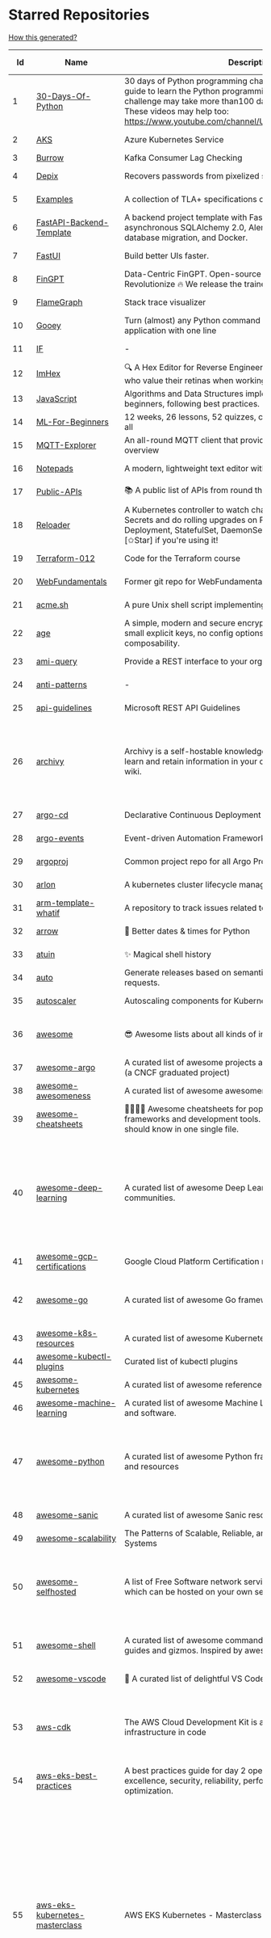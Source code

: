 # Starred Repositories  
[How this generated?](../master/USAGE.md)  
  
| Id 			| Name			| Description | Star Counts | Topics/Tags   | Last Updated 	|  
| ----------- | ----------- 	| ----------- | ----------- | ----------- 	| -----------   |  
|1|[30-Days-Of-Python](https://github.com/Asabeneh/30-Days-Of-Python.git)|30 days of Python programming challenge is a step-by-step guide to learn the Python programming language in 30 days. This challenge may take more than100 days, follow your own pace.  These videos may help too: https://www.youtube.com/channel/UC7PNRuno1rzYPb1xLa4yktw|28167||8-7-2023|  
|2|[AKS](https://github.com/Azure/AKS.git)|Azure Kubernetes Service|1852||9-12-2023|  
|3|[Burrow](https://github.com/linkedin/Burrow.git)|Kafka Consumer Lag Checking|3607|||  
|4|[Depix](https://github.com/spipm/Depix.git)|Recovers passwords from pixelized screenshots|24872||27-11-2023|  
|5|[Examples](https://github.com/tlaplus/Examples.git)|A collection of TLA+ specifications of varying complexities|1178||7-12-2023|  
|6|[FastAPI-Backend-Template](https://github.com/Aeternalis-Ingenium/FastAPI-Backend-Template.git)|A backend project template with FastAPI, PostgreSQL with asynchronous SQLAlchemy 2.0, Alembic for asynchronous database migration, and Docker.|480||13-12-2023|  
|7|[FastUI](https://github.com/pydantic/FastUI.git)|Build better UIs faster.|3140||29-12-2023|  
|8|[FinGPT](https://github.com/AI4Finance-Foundation/FinGPT.git)|Data-Centric FinGPT.  Open-source for open finance!  Revolutionize 🔥    We release the trained model on HuggingFace.|10153||26-12-2023|  
|9|[FlameGraph](https://github.com/brendangregg/FlameGraph.git)|Stack trace visualizer|15859||7-11-2023|  
|10|[Gooey](https://github.com/chriskiehl/Gooey.git)|Turn (almost) any Python command line program into a full GUI application with one line|20035||8-5-2022|  
|11|[IF](https://github.com/deep-floyd/IF.git)|-|7335||2-6-2023|  
|12|[ImHex](https://github.com/WerWolv/ImHex.git)|🔍 A Hex Editor for Reverse Engineers, Programmers and people who value their retinas when working at 3 AM.|31346||6-1-2024|  
|13|[JavaScript](https://github.com/TheAlgorithms/JavaScript.git)|Algorithms and Data Structures implemented in JavaScript for beginners, following best practices.|30184||4-1-2024|  
|14|[ML-For-Beginners](https://github.com/microsoft/ML-For-Beginners.git)|12 weeks, 26 lessons, 52 quizzes, classic Machine Learning for all|63683||30-11-2023|  
|15|[MQTT-Explorer](https://github.com/thomasnordquist/MQTT-Explorer.git)|An all-round MQTT client that provides a structured topic overview|2620||27-2-2022|  
|16|[Notepads](https://github.com/0x7c13/Notepads.git)|A modern, lightweight text editor with a minimalist design.|8089||6-1-2024|  
|17|[Public-APIs](https://github.com/n0shake/Public-APIs.git)|📚 A public list of APIs from round the web.|20453||10-12-2023|  
|18|[Reloader](https://github.com/stakater/Reloader.git)|A Kubernetes controller to watch changes in ConfigMap and Secrets and do rolling upgrades on Pods with their associated Deployment, StatefulSet, DaemonSet and DeploymentConfig – [✩Star] if you're using it!|6159||3-1-2024|  
|19|[Terraform-012](https://github.com/addamstj/Terraform-012.git)|Code for the Terraform course|120||6-7-2020|  
|20|[WebFundamentals](https://github.com/google/WebFundamentals.git)|Former git repo for WebFundamentals on developers.google.com|13830||10-8-2022|  
|21|[acme.sh](https://github.com/acmesh-official/acme.sh.git)|A pure Unix shell script implementing ACME client protocol|34698||17-12-2023|  
|22|[age](https://github.com/FiloSottile/age.git)|A simple, modern and secure encryption tool (and Go library) with small explicit keys, no config options, and UNIX-style composability.|14618|built-at-rc, age-encryption|20-9-2023|  
|23|[ami-query](https://github.com/intuit/ami-query.git)|Provide a REST interface to your organization's AMIs|39||31-8-2020|  
|24|[anti-patterns](https://github.com/tonybaloney/anti-patterns.git)|-|168||15-7-2022|  
|25|[api-guidelines](https://github.com/microsoft/api-guidelines.git)|Microsoft REST API Guidelines|22164||22-12-2023|  
|26|[archivy](https://github.com/archivy/archivy.git)|Archivy is a self-hostable knowledge repository that allows you to learn and retain information in your own personal and extensible wiki.|3120|elasticsearch, knowledge, productivity, python, knowledge-base, note-taking, digital-brain, cli, hacktoberfest|25-7-2023|  
|27|[argo-cd](https://github.com/argoproj/argo-cd.git)|Declarative Continuous Deployment for Kubernetes|15055||6-1-2024|  
|28|[argo-events](https://github.com/argoproj/argo-events.git)|Event-driven Automation Framework for Kubernetes|2158||6-1-2024|  
|29|[argoproj](https://github.com/argoproj/argoproj.git)|Common project repo for all Argo Projects|520||2-1-2024|  
|30|[arlon](https://github.com/arlonproj/arlon.git)|A kubernetes cluster lifecycle management and configuration tool|124||13-11-2023|  
|31|[arm-template-whatif](https://github.com/Azure/arm-template-whatif.git)|A repository to track issues related to what-if noise suppression|84||2-8-2022|  
|32|[arrow](https://github.com/arrow-py/arrow.git)|🏹 Better dates & times for Python|8450||30-9-2023|  
|33|[atuin](https://github.com/atuinsh/atuin.git)|✨ Magical shell history|12832||6-1-2024|  
|34|[auto](https://github.com/intuit/auto.git)|Generate releases based on semantic version labels on pull requests.|2147|||  
|35|[autoscaler](https://github.com/kubernetes/autoscaler.git)|Autoscaling components for Kubernetes|7313||3-1-2024|  
|36|[awesome](https://github.com/sindresorhus/awesome.git)|😎 Awesome lists about all kinds of interesting topics|284322|awesome, awesome-list, unicorns, lists, resources|20-12-2023|  
|37|[awesome-argo](https://github.com/akuity/awesome-argo.git)|A curated list of awesome projects and resources related to Argo (a CNCF graduated project)|1657||2-1-2024|  
|38|[awesome-awesomeness](https://github.com/bayandin/awesome-awesomeness.git)|A curated list of awesome awesomeness|30945||24-3-2022|  
|39|[awesome-cheatsheets](https://github.com/LeCoupa/awesome-cheatsheets.git)|👩‍💻👨‍💻 Awesome cheatsheets for popular programming languages, frameworks and development tools. They include everything you should know in one single file.|35795||29-12-2023|  
|40|[awesome-deep-learning](https://github.com/ChristosChristofidis/awesome-deep-learning.git)|A curated list of awesome Deep Learning tutorials, projects and communities.|22157|deep-learning, neural-network, machine-learning, awesome, awesome-list, recurrent-networks, deep-networks, deep-learning-tutorial, face-images|14-11-2022|  
|41|[awesome-gcp-certifications](https://github.com/sathishvj/awesome-gcp-certifications.git)|Google Cloud Platform Certification resources.|3678||31-12-2023|  
|42|[awesome-go](https://github.com/avelino/awesome-go.git)|A curated list of awesome Go frameworks, libraries and software|114392|golang, golang-library, go, awesome, awesome-list, hacktoberfest|6-1-2024|  
|43|[awesome-k8s-resources](https://github.com/tomhuang12/awesome-k8s-resources.git)|A curated list of awesome Kubernetes tools and resources.|2848||5-7-2023|  
|44|[awesome-kubectl-plugins](https://github.com/ishantanu/awesome-kubectl-plugins.git)|Curated list of kubectl plugins|810|||  
|45|[awesome-kubernetes](https://github.com/nubenetes/awesome-kubernetes.git)|A curated list of awesome references collected since 2018.|564||12-12-2023|  
|46|[awesome-machine-learning](https://github.com/josephmisiti/awesome-machine-learning.git)|A curated list of awesome Machine Learning frameworks, libraries and software.|62109||6-12-2023|  
|47|[awesome-python](https://github.com/vinta/awesome-python.git)|A curated list of awesome Python frameworks, libraries, software and resources|193297|awesome, python, collections, python-library, python-framework, python-resources|13-7-2023|  
|48|[awesome-sanic](https://github.com/mekicha/awesome-sanic.git)|A curated list of awesome Sanic resources and extensions|719||9-5-2023|  
|49|[awesome-scalability](https://github.com/binhnguyennus/awesome-scalability.git)|The Patterns of Scalable, Reliable, and Performant Large-Scale Systems|50387||12-12-2023|  
|50|[awesome-selfhosted](https://github.com/awesome-selfhosted/awesome-selfhosted.git)|A list of Free Software network services and web applications which can be hosted on your own servers|163715|selfhosted, awesome, awesome-list, privacy, hosting, cloud, self-hosted, free-software|4-1-2024|  
|51|[awesome-shell](https://github.com/alebcay/awesome-shell.git)|A curated list of awesome command-line frameworks, toolkits, guides and gizmos. Inspired by awesome-php.|29692|awesome-list, awesome, list, zsh, fish, bash, cli, shell|11-11-2023|  
|52|[awesome-vscode](https://github.com/viatsko/awesome-vscode.git)|🎨 A curated list of delightful VS Code packages and resources.|23703||3-8-2023|  
|53|[aws-cdk](https://github.com/aws/aws-cdk.git)|The AWS Cloud Development Kit is a framework for defining cloud infrastructure in code|10848|aws, infrastructure-as-code, typescript, cloud-infrastructure, hacktoberfest|4-1-2024|  
|54|[aws-eks-best-practices](https://github.com/aws/aws-eks-best-practices.git)|A best practices guide for day 2 operations, including operational excellence, security, reliability, performance efficiency, and cost optimization.|1723||5-1-2024|  
|55|[aws-eks-kubernetes-masterclass](https://github.com/stacksimplify/aws-eks-kubernetes-masterclass.git)|AWS EKS Kubernetes - Masterclass   DevOps, Microservices|1100|kubernetes, kubernetes-pods, kubernetes-deployment, kubernetes-services, kubernetes-secrets, aws-eks, aws-eks-cluster, aws-ebs, aws-rds, aws-alb, aws-alb-ingress-controller, aws-fargate, aws-codebuild, aws-codecommit, aws-codepipeline, fluentd, aws-cloudwatch, docker, yaml|2-1-2024|  
|56|[aws-load-balancer-controller](https://github.com/kubernetes-sigs/aws-load-balancer-controller.git)|A Kubernetes controller for Elastic Load Balancers|3638|kubernetes-ingress-controller, aws, ingress-resource, kubernetes, ingress, k8s-sig-aws|5-1-2024|  
|57|[azkaban](https://github.com/azkaban/azkaban.git)|Azkaban workflow manager.|4371||29-8-2023|  
|58|[azure-cli](https://github.com/Azure/azure-cli.git)|Azure Command-Line Interface|3767|azure, azure-cli, cloud|5-1-2024|  
|59|[azure-docs-bicep-samples](https://github.com/Azure/azure-docs-bicep-samples.git)|-|64||5-12-2023|  
|60|[azure-functions-host](https://github.com/Azure/azure-functions-host.git)|The host/runtime that powers Azure Functions|1881|azure-functions, azure-webjobs-sdk, serverless, azure|3-1-2024|  
|61|[azure-monitor-opencensus-python](https://github.com/Azure-Samples/azure-monitor-opencensus-python.git)|Sample repository demonstrating Azure Monitor exporters for Opencensus Python|24||1-6-2023|  
|62|[azure-powershell](https://github.com/Azure/azure-powershell.git)|Microsoft Azure PowerShell|3943|azure, powershell, microsoft-azure-powershell, arm, microsoft|5-1-2024|  
|63|[azure-quickstart-templates](https://github.com/Azure/azure-quickstart-templates.git)|Azure Quickstart Templates|13491||4-1-2024|  
|64|[azure-sdk-for-python](https://github.com/Azure/azure-sdk-for-python.git)|This repository is for active development of the Azure SDK for Python. For consumers of the SDK we recommend visiting our public developer docs at https://docs.microsoft.com/python/azure/ or our versioned developer docs at https://azure.github.io/azure-sdk-for-python. |3975||6-1-2024|  
|65|[azure4everyone-samples](https://github.com/MarczakIO/azure4everyone-samples.git)|-|243||12-2-2022|  
|66|[backstage](https://github.com/backstage/backstage.git)|Backstage is an open platform for building developer portals|24621|||  
|67|[bcc](https://github.com/iovisor/bcc.git)|BCC - Tools for BPF-based Linux IO analysis, networking, monitoring, and more|18683||4-1-2024|  
|68|[behave](https://github.com/behave/behave.git)|BDD, Python style.|3005||9-11-2023|  
|69|[benten](https://github.com/intuit/benten.git)|Chatbot Development Framework (with Slack integration for Jira and Jenkins)|133||31-3-2021|  
|70|[bhai-lang](https://github.com/DulLabs/bhai-lang.git)|A toy programming language written in Typescript|3862||17-4-2022|  
|71|[bicep](https://github.com/Azure/bicep.git)|Bicep is a declarative language for describing and deploying Azure resources|3018||5-1-2024|  
|72|[bitcoin](https://github.com/bitcoin/bitcoin.git)|Bitcoin Core integration/staging tree|73126|bitcoin, c-plus-plus, p2p, cryptocurrency, cryptography|5-1-2024|  
|73|[black](https://github.com/psf/black.git)|The uncompromising Python code formatter|35759|python, code, formatter, codeformatter, gofmt, yapf, autopep8, pre-commit-hook, hacktoberfest|2-1-2024|  
|74|[blackfriday](https://github.com/russross/blackfriday.git)|Blackfriday: a markdown processor for Go|5285||27-10-2020|  
|75|[blockly](https://github.com/google/blockly.git)|The web-based visual programming editor.|11879||4-1-2024|  
|76|[boto3](https://github.com/boto/boto3.git)|AWS SDK for Python|8507||5-1-2024|  
|77|[boulder](https://github.com/letsencrypt/boulder.git)|An ACME-based certificate authority, written in Go. |4859||4-1-2024|  
|78|[brackets](https://github.com/adobe/brackets.git)|An open source code editor for the web, written in JavaScript, HTML and CSS.|33347||18-3-2021|  
|79|[brooklin](https://github.com/linkedin/brooklin.git)|An extensible distributed system for reliable nearline data streaming at scale|874||6-12-2023|  
|80|[brotli](https://github.com/google/brotli.git)|Brotli compression format|12829||5-1-2024|  
|81|[cdk8s](https://github.com/cdk8s-team/cdk8s.git)|Define Kubernetes native apps and abstractions using object-oriented programming|3953||6-1-2024|  
|82|[celery](https://github.com/celery/celery.git)|Distributed Task Queue (development branch)|22830||6-1-2024|  
|83|[cert-manager](https://github.com/cert-manager/cert-manager.git)|Automatically provision and manage TLS certificates in Kubernetes|11033||5-1-2024|  
|84|[cfssl](https://github.com/cloudflare/cfssl.git)|CFSSL: Cloudflare's PKI and TLS toolkit|8243||2-1-2024|  
|85|[chalice](https://github.com/aws/chalice.git)|Python Serverless Microframework for AWS|10136|python, aws, aws-lambda, cloud, serverless, serverless-framework, aws-apigateway, lambda, python3, python27|14-12-2023|  
|86|[chaos-mesh](https://github.com/chaos-mesh/chaos-mesh.git)|A Chaos Engineering Platform for Kubernetes.|6133||4-1-2024|  
|87|[chartmuseum](https://github.com/helm/chartmuseum.git)|helm chart repository server|3385||31-12-2023|  
|88|[checkov](https://github.com/bridgecrewio/checkov.git)|Prevent cloud misconfigurations and find vulnerabilities during build-time in infrastructure as code, container images and open source packages with Checkov by Bridgecrew.|6235||5-1-2024|  
|89|[chef](https://github.com/chef/chef.git)|Chef Infra, a powerful automation platform that transforms infrastructure into code automating how infrastructure is configured, deployed and managed across any environment, at any scale|7388|chef, devops, cfgmgt, infrastructure, automation, deployment, hacktoberfest|2-1-2024|  
|90|[cilium](https://github.com/cilium/cilium.git)|eBPF-based Networking, Security, and Observability|17488||5-1-2024|  
|91|[clair](https://github.com/quay/clair.git)|Vulnerability Static Analysis for Containers|9864||5-1-2024|  
|92|[cli](https://github.com/snyk/cli.git)|Snyk CLI scans and monitors your projects for security vulnerabilities.|4665||5-1-2024|  
|93|[cli-spinners](https://github.com/sindresorhus/cli-spinners.git)|Spinners for use in the terminal|2313||24-11-2023|  
|94|[cloud-custodian](https://github.com/cloud-custodian/cloud-custodian.git)|Rules engine for cloud security, cost optimization, and governance, DSL in yaml for policies to query, filter, and take actions on resources|5076|aws, compliance, cloud, rules-engine, cloud-computing, management, serverless, lambda, gcp, azure|5-1-2024|  
|95|[cluster-api](https://github.com/kubernetes-sigs/cluster-api.git)|Home for Cluster API, a subproject of sig-cluster-lifecycle|3198||5-1-2024|  
|96|[cobra](https://github.com/spf13/cobra.git)|A Commander for modern Go CLI interactions|34709|cobra, cobra-library, cobra-generator, posix-compliant-flags, command-cobra, cli-app, command-line, commandline, command, cli, go, golang, golang-library, golang-application, subcommands, posix|6-1-2024|  
|97|[codebytere.github.io](https://github.com/codebytere/codebytere.github.io.git)|personal website|501||26-9-2023|  
|98|[codesearch](https://github.com/google/codesearch.git)|Fast, indexed regexp search over large file trees|3454||29-3-2020|  
|99|[compose](https://github.com/docker/compose.git)|Define and run multi-container applications with Docker|31355||5-1-2024|  
|100|[computer-science](https://github.com/ossu/computer-science.git)|:mortar_board: Path to a free self-taught education in Computer Science!|155710|computer-science, awesome-list, courses, curriculum|1-1-2024|  
|101|[confd](https://github.com/kelseyhightower/confd.git)|Manage local application configuration files using templates and data from etcd or consul|8221||9-12-2023|  
|102|[coredns](https://github.com/coredns/coredns.git)|CoreDNS is a DNS server that chains plugins|11424||12-12-2023|  
|103|[coreutils](https://github.com/uutils/coreutils.git)|Cross-platform Rust rewrite of the GNU coreutils|16168||6-1-2024|  
|104|[crouton](https://github.com/dnschneid/crouton.git)|Chromium OS Universal Chroot Environment|8444||27-11-2022|  
|105|[cruise-control](https://github.com/linkedin/cruise-control.git)|Cruise-control is the first of its kind to fully automate the dynamic workload rebalance and self-healing of a Kafka cluster. It provides great value to Kafka users by simplifying the operation of Kafka clusters.|2576||5-1-2024|  
|106|[dashboard](https://github.com/kubernetes/dashboard.git)|General-purpose web UI for Kubernetes clusters|13361||5-1-2024|  
|107|[developer-roadmap](https://github.com/kamranahmedse/developer-roadmap.git)|Interactive roadmaps, guides and other educational content to help developers grow in their careers.|262497||3-1-2024|  
|108|[devops-exercises](https://github.com/bregman-arie/devops-exercises.git)|Linux, Jenkins, AWS, SRE, Prometheus, Docker, Python, Ansible, Git, Kubernetes, Terraform, OpenStack, SQL, NoSQL, Azure, GCP, DNS, Elastic, Network, Virtualization. DevOps Interview Questions|60288|||  
|109|[django](https://github.com/django/django.git)|The Web framework for perfectionists with deadlines.|74897||6-1-2024|  
|110|[django-health-check](https://github.com/revsys/django-health-check.git)|a pluggable app that runs a full check on the deployment, using a number of plugins to check e.g. database, queue server, celery processes, etc.|1093||13-12-2023|  
|111|[dnscontrol](https://github.com/StackExchange/dnscontrol.git)|Synchronize your DNS to multiple providers from a simple DSL|2854||6-1-2024|  
|112|[dnslib](https://github.com/paulc/dnslib.git)|A Python library to encode/decode DNS wire-format packets |278||2-1-2024|  
|113|[docker-cheat-sheet](https://github.com/wsargent/docker-cheat-sheet.git)|Docker Cheat Sheet|21741||23-6-2022|  
|114|[docker_practice](https://github.com/yeasy/docker_practice.git)|Learn and understand Docker&Container technologies, with real DevOps practice!|23296|docker, book, cloud-computing, container, kubernetes, swarm, mesos, spark, devops, linux|30-12-2023|  
|115|[doitlive](https://github.com/sloria/doitlive.git)|Because sometimes you need to do it live|3359|||  
|116|[dokku](https://github.com/dokku/dokku.git)|A docker-powered PaaS that helps you build and manage the lifecycle of applications|25520||7-1-2024|  
|117|[draft-classic](https://github.com/Azure/draft-classic.git)|A tool for developers to create cloud-native applications on Kubernetes.|3927||26-2-2020|  
|118|[drawio](https://github.com/jgraph/drawio.git)|draw.io is a JavaScript, client-side editor for general diagramming.|37271||5-1-2024|  
|119|[driftctl](https://github.com/snyk/driftctl.git)|Detect, track and alert on infrastructure drift|2362|infrastructure-drift, iac, terraform, aws, drift, infrastructure-as-code, hacktoberfest|12-12-2023|  
|120|[duf](https://github.com/muesli/duf.git)|Disk Usage/Free Utility - a better 'df' alternative|11878||20-9-2023|  
|121|[eBPF-Package-Repository](https://github.com/l3af-project/eBPF-Package-Repository.git)|eBPF Programs|50||20-11-2023|  
|122|[echo](https://github.com/labstack/echo.git)|High performance, minimalist Go web framework|27499|go, echo, web, middleware, microservice, websocket, ssl, letsencrypt, micro-framework, https, http2, web-framework, labstack-echo|20-12-2023|  
|123|[ecs-refarch-service-discovery](https://github.com/awslabs/ecs-refarch-service-discovery.git)|An EC2 Container Service Reference Architecture for providing Service Discovery to containers using CloudWatch Events, Lambda and Route 53 private hosted zones. |445||25-7-2016|  
|124|[eks-anywhere](https://github.com/aws/eks-anywhere.git)|Run Amazon EKS on your own infrastructure 🚀|1872|kubernetes, aws, k8s, kubernetes-cluster, kubernetes-deployment, eks, vmware, docker, baremetal, baremetal-provisioning, tinkerbell|7-1-2024|  
|125|[elasticsearch](https://github.com/elastic/elasticsearch.git)|Free and Open, Distributed, RESTful Search Engine|66329|elasticsearch, java, search-engine|7-1-2024|  
|126|[emissary](https://github.com/emissary-ingress/emissary.git)|open source Kubernetes-native API gateway for microservices built on the Envoy Proxy|4202||4-1-2024|  
|127|[eng-practices](https://github.com/google/eng-practices.git)|Google's Engineering Practices documentation|19602||4-12-2023|  
|128|[engineering-blogs](https://github.com/kilimchoi/engineering-blogs.git)|A curated list of engineering blogs|27483|engineering-blogs, tech, programming-blogs, software-development, lists|28-10-2022|  
|129|[envoy](https://github.com/envoyproxy/envoy.git)|Cloud-native high-performance edge/middle/service proxy|23289||7-1-2024|  
|130|[eruda](https://github.com/liriliri/eruda.git)|Console for mobile browsers|16659||5-11-2023|  
|131|[espanso](https://github.com/espanso/espanso.git)|Cross-platform Text Expander written in Rust|8578||17-12-2023|  
|132|[external-dns](https://github.com/kubernetes-sigs/external-dns.git)|Configure external DNS servers (AWS Route53, Google CloudDNS and others) for Kubernetes Ingresses and Services|6935||5-1-2024|  
|133|[faas](https://github.com/openfaas/faas.git)|OpenFaaS - Serverless Functions Made Simple|24103||2-11-2023|  
|134|[faker](https://github.com/joke2k/faker.git)|Faker is a Python package that generates fake data for you.|16717||29-12-2023|  
|135|[falcon](https://github.com/falconry/falcon.git)|The no-magic web data plane API and microservices framework for Python developers, with a focus on reliability, correctness, and performance at scale.|9305||26-12-2023|  
|136|[fastapi](https://github.com/tiangolo/fastapi.git)|FastAPI framework, high performance, easy to learn, fast to code, ready for production|66698|||  
|137|[fastapi-cache](https://github.com/long2ice/fastapi-cache.git)|fastapi-cache is a tool to cache fastapi response and function result, with backends support redis and memcached.|965||7-12-2023|  
|138|[fastapi-code-generator](https://github.com/koxudaxi/fastapi-code-generator.git)|This code generator creates FastAPI app from an openapi file.|863||7-9-2023|  
|139|[fastapi-jwt](https://github.com/testdrivenio/fastapi-jwt.git)|secure a FastAPI app by enabling authentication using JSON Web Tokens (JWTs)|100||31-1-2023|  
|140|[fastapi-mvc](https://github.com/fastapi-mvc/fastapi-mvc.git)|Developer productivity tool for making high-quality FastAPI production-ready APIs.|514||3-1-2024|  
|141|[fd](https://github.com/sharkdp/fd.git)|A simple, fast and user-friendly alternative to 'find'|30148|command-line, tool, filesystem, search, regex, rust, cli, terminal, hacktoberfest|2-1-2024|  
|142|[first-contributions](https://github.com/firstcontributions/first-contributions.git)|🚀✨ Help beginners to contribute to open source projects|40639||7-1-2024|  
|143|[flamethrower](https://github.com/DNS-OARC/flamethrower.git)|a DNS performance and functional testing utility supporting UDP, TCP, DoT and DoH|305||3-10-2023|  
|144|[flask](https://github.com/pallets/flask.git)|The Python micro framework for building web applications.|65391||1-1-2024|  
|145|[flask-caching](https://github.com/pallets-eco/flask-caching.git)|A caching extension for Flask|844||6-1-2024|  
|146|[flask-celery-example](https://github.com/miguelgrinberg/flask-celery-example.git)|This repository contains the example code for my blog article Using Celery with Flask.|1163||12-9-2021|  
|147|[flower](https://github.com/mher/flower.git)|Real-time monitor and web admin for Celery distributed task queue|6000||17-12-2023|  
|148|[flux](https://github.com/fluxcd/flux.git)|Successor: https://github.com/fluxcd/flux2|6896|||  
|149|[forcediphttpsadapter](https://github.com/Roadmaster/forcediphttpsadapter.git)|A requests TransportAdapter allowing to force a specific IP for HTTPS connections.|52||11-8-2023|  
|150|[free-for-dev](https://github.com/ripienaar/free-for-dev.git)|A list of SaaS, PaaS and IaaS offerings that have free tiers of interest to devops and infradev|78232|free-for-developers, awesome-list|2-1-2024|  
|151|[free-programming-books](https://github.com/EbookFoundation/free-programming-books.git)|:books: Freely available programming books|306378|education, books, list, resource, hacktoberfest|4-1-2024|  
|152|[fucking-algorithm](https://github.com/labuladong/fucking-algorithm.git)|刷算法全靠套路，认准 labuladong 就够了！English version supported! Crack LeetCode, not only how, but also why. |121745||30-10-2023|  
|153|[gcsfuse](https://github.com/GoogleCloudPlatform/gcsfuse.git)|A user-space file system for interacting with Google Cloud Storage|1924||4-1-2024|  
|154|[gin](https://github.com/gin-gonic/gin.git)|Gin is a HTTP web framework written in Go (Golang). It features a Martini-like API with much better performance -- up to 40 times faster. If you need smashing performance, get yourself some Gin.|73464||13-12-2023|  
|155|[git-standup](https://github.com/kamranahmedse/git-standup.git)|Recall what you did on the last working day. Psst! or be nosy and find what someone else in your team did ;-)|7490||24-2-2023|  
|156|[github-readme-stats](https://github.com/anuraghazra/github-readme-stats.git)|:zap: Dynamically generated stats for your github readmes|62188|profile-readme, dynamic, readme-generator, serverless, hacktoberfest, readme-stats|26-12-2023|  
|157|[github1s](https://github.com/conwnet/github1s.git)|One second to read GitHub code with VS Code.|22370|hacktoberfest, vscode|17-11-2023|  
|158|[gitignore](https://github.com/github/gitignore.git)|A collection of useful .gitignore templates|154297||18-12-2022|  
|159|[gitui](https://github.com/extrawurst/gitui.git)|Blazing 💥 fast terminal-ui for git written in rust 🦀|14757|rust, tui, terminal, git, command-line-tool, command-line-interface, async, hacktoberfest, bash|1-1-2024|  
|160|[gloo](https://github.com/solo-io/gloo.git)|The Feature-rich, Kubernetes-native, Next-Generation API Gateway Built on Envoy|3925||4-1-2024|  
|161|[go-github](https://github.com/google/go-github.git)|Go library for accessing the GitHub v3 API|9866||20-12-2023|  
|162|[go-leetcode](https://github.com/austingebauer/go-leetcode.git)|A collection of 100+ popular LeetCode problems solved in Go.|1758||26-11-2023|  
|163|[go-metrics](https://github.com/rcrowley/go-metrics.git)|Go port of Coda Hale's Metrics library|3418||27-12-2020|  
|164|[goaccess](https://github.com/allinurl/goaccess.git)|GoAccess is a real-time web log analyzer and interactive viewer that runs in a terminal in *nix systems or through your browser.|17046||6-1-2024|  
|165|[goldmark](https://github.com/yuin/goldmark.git)|:trophy: A markdown parser written in Go. Easy to extend, standard(CommonMark) compliant, well structured.|3074||21-11-2023|  
|166|[google-api-python-client](https://github.com/googleapis/google-api-python-client.git)|🐍 The official Python client library for Google's discovery based APIs.|7109||4-1-2024|  
|167|[google-cloud-python](https://github.com/googleapis/google-cloud-python.git)|Google Cloud Client Library for Python|4493||5-1-2024|  
|168|[google-maps-services-python](https://github.com/googlemaps/google-maps-services-python.git)|Python client library for Google Maps API Web Services|4216||27-1-2023|  
|169|[googlesre](https://github.com/google/googlesre.git)|-|150||29-10-2023|  
|170|[gotty](https://github.com/sorenisanerd/gotty.git)|Share your terminal as a web application|2005||28-7-2023|  
|171|[gping](https://github.com/orf/gping.git)|Ping, but with a graph|9802|rust, command-line, cli, ping, linux, graph, network-monitoring, shell|15-12-2023|  
|172|[grafana](https://github.com/grafana/grafana.git)|The open and composable observability and data visualization platform. Visualize metrics, logs, and traces from multiple sources like Prometheus, Loki, Elasticsearch, InfluxDB, Postgres and many more. |58686|grafana, monitoring, analytics, metrics, influxdb, prometheus, elasticsearch, alerting, data-visualization, go, dashboard, business-intelligence, mysql, postgres, hacktoberfest|6-1-2024|  
|173|[graphene-django](https://github.com/graphql-python/graphene-django.git)|Build powerful, efficient, and flexible GraphQL APIs with seamless Django integration.|4182||20-12-2023|  
|174|[grex](https://github.com/pemistahl/grex.git)|A command-line tool and Rust library with Python bindings for generating regular expressions from user-provided test cases|6383|command-line-tool, tool, regex, regexp, regex-pattern, regular-expression, regular-expressions, rust, cli, rust-cli, terminal, rust-library, rust-crate, python, python-library|5-1-2024|  
|175|[greykite](https://github.com/linkedin/greykite.git)|A flexible, intuitive and fast forecasting library|1764||7-6-2023|  
|176|[guacamole-server](https://github.com/apache/guacamole-server.git)|Mirror of Apache Guacamole Server|2749|||  
|177|[halo](https://github.com/manrajgrover/halo.git)|💫 Beautiful spinners for terminal, IPython and Jupyter|2816|halo, spinner, python, jupyter, ora, ipython, async|9-11-2020|  
|178|[haproxy](https://github.com/haproxy/haproxy.git)|HAProxy Load Balancer's development branch (mirror of git.haproxy.org)|4209||6-1-2024|  
|179|[healthchecks](https://github.com/healthchecks/healthchecks.git)|Open-source cron job and background task monitoring service, written in Python & Django|6903||4-1-2024|  
|180|[helm](https://github.com/helm/helm.git)|The Kubernetes Package Manager|25445|cncf, chart, kubernetes, helm, charts|6-1-2024|  
|181|[hey](https://github.com/rakyll/hey.git)|HTTP load generator, ApacheBench (ab) replacement|16760||23-3-2021|  
|182|[homebrew-cask](https://github.com/Homebrew/homebrew-cask.git)|🍻 A CLI workflow for the administration of macOS applications distributed as binaries|20304|homebrew, cask, hacktoberfest|7-1-2024|  
|183|[homepage](https://github.com/gethomepage/homepage.git)|A highly customizable homepage (or startpage / application dashboard) with Docker and service API integrations.|12123|homepage, nextjs, node, react, self-hosted, startpage, docker|6-1-2024|  
|184|[howdoi](https://github.com/gleitz/howdoi.git)|instant coding answers via the command line|10333||6-1-2024|  
|185|[htmlq](https://github.com/mgdm/htmlq.git)|Like jq, but for HTML.|6719||15-4-2023|  
|186|[htop](https://github.com/htop-dev/htop.git)|htop - an interactive process viewer|5580|process, viewer, console, terminal, linux, macos, bsd, c, hacktoberfest|1-1-2024|  
|187|[http-api-design](https://github.com/interagent/http-api-design.git)|HTTP API design guide extracted from work on the Heroku Platform API|13653||18-11-2021|  
|188|[http2smugl](https://github.com/neex/http2smugl.git)|-|507|||  
|189|[httpstat](https://github.com/davecheney/httpstat.git)|It's like curl -v, with colours. |6429|||  
|190|[httpstat](https://github.com/reorx/httpstat.git)|curl statistics made simple|5509||12-6-2023|  
|191|[httptools](https://github.com/MagicStack/httptools.git)|Fast HTTP parser|1148||16-10-2023|  
|192|[hub](https://github.com/mislav/hub.git)|A command-line tool that makes git easier to use with GitHub.|22607|go, homebrew, git, github-api, pull-request|4-10-2023|  
|193|[hubot-slack](https://github.com/slackapi/hubot-slack.git)|Slack Developer Kit for Hubot|2302||25-10-2022|  
|194|[hugo-PaperMod](https://github.com/adityatelange/hugo-PaperMod.git)| A fast, clean, responsive Hugo theme.|7835||6-1-2024|  
|195|[hygieia](https://github.com/hygieia/hygieia.git)|CapitalOne  DevOps Dashboard|3769|devops, dashboard, hygieia, delivery-pipeline, visualization, continuous-delivery, continuous-deployment, continuous-integration|29-9-2023|  
|196|[influxdb](https://github.com/influxdata/influxdb.git)|Scalable datastore for metrics, events, and real-time analytics|27024||22-12-2023|  
|197|[ingress-nginx](https://github.com/kubernetes/ingress-nginx.git)|Ingress-NGINX Controller for Kubernetes|16166||5-1-2024|  
|198|[inshellisense](https://github.com/microsoft/inshellisense.git)|IDE style command line auto complete|7742||22-12-2023|  
|199|[interactive-coding-challenges](https://github.com/donnemartin/interactive-coding-challenges.git)|120+ interactive Python coding interview challenges (algorithms and data structures).  Includes Anki flashcards.|28268||5-8-2020|  
|200|[interview](https://github.com/mission-peace/interview.git)|Interview questions|10925||30-7-2018|  
|201|[interviews](https://github.com/kdn251/interviews.git)|Everything you need to know to get the job.|60781|java, interview, interview-questions, interview-practice, interview-preparation, interview-prep, algorithm, algorithm-challenges, algorithms, algorithm-competitions, technical-coding-interview, leetcode, leetcode-solutions, leetcode-java, coding-interviews, coding-interview, coding-challenge, coding-challenges, leetcode-questions, interviews|6-6-2020|  
|202|[ipython](https://github.com/ipython/ipython.git)|Official repository for IPython itself. Other repos in the IPython organization contain things like the website, documentation builds, etc.|16048||31-12-2023|  
|203|[iris](https://github.com/linkedin/iris.git)|Iris is a highly configurable and flexible service for paging and messaging.|778||27-6-2022|  
|204|[iris](https://github.com/kataras/iris.git)|The fastest HTTP/2 Go Web Framework. New, modern and easy to learn. Fast development with Code you control. Unbeatable cost-performance ratio :rocket:|24622||4-1-2024|  
|205|[istio](https://github.com/istio/istio.git)|Connect, secure, control, and observe services.|34161|microservices, service-mesh, lyft-envoy, kubernetes, api-management, circuit-breaker, polyglot-microservices, enforce-policies, proxies, microservice, envoy, consul, nomad, request-routing, resiliency, fault-injection|7-1-2024|  
|206|[it-tools](https://github.com/CorentinTh/it-tools.git)|Collection of handy online tools for developers, with great UX. |7413|vuejs, tools, tool, converter, website, frontend, developer-tools, developer-productivity, productivity, javascript, typescript|21-12-2023|  
|207|[ivy](https://github.com/unifyai/ivy.git)|The Unified AI Framework|13859||6-1-2024|  
|208|[jaeger](https://github.com/jaegertracing/jaeger.git)|CNCF Jaeger, a Distributed Tracing Platform|18857|||  
|209|[jellyfin](https://github.com/jellyfin/jellyfin.git)|The Free Software Media System|27363||6-1-2024|  
|210|[jq](https://github.com/jqlang/jq.git)|Command-line JSON processor|27548|jq|26-12-2023|  
|211|[json-server](https://github.com/typicode/json-server.git)|Get a full fake REST API with zero coding in less than 30 seconds (seriously)|69884||7-1-2024|  
|212|[jsonnet](https://github.com/google/jsonnet.git)|Jsonnet - The data templating language|6573||14-11-2023|  
|213|[k2tf](https://github.com/sl1pm4t/k2tf.git)|Kubernetes YAML to Terraform HCL converter|1114||5-7-2023|  
|214|[k6](https://github.com/grafana/k6.git)|A modern load testing tool, using Go and JavaScript - https://k6.io|22369|golang, load-testing, load-generator, javascript, es6, performance, go, hacktoberfest|4-1-2024|  
|215|[k6-benchmarks](https://github.com/grafana/k6-benchmarks.git)|-|30||13-10-2023|  
|216|[k8sgpt](https://github.com/k8sgpt-ai/k8sgpt.git)|Giving Kubernetes Superpowers to everyone|3844||5-1-2024|  
|217|[k9s](https://github.com/derailed/k9s.git)|🐶 Kubernetes CLI To Manage Your Clusters In Style!|23377||4-1-2024|  
|218|[kafka-monitor](https://github.com/linkedin/kafka-monitor.git)|Xinfra Monitor monitors the availability of Kafka clusters by producing synthetic workloads using end-to-end pipelines to obtain derived vital statistics - E2E latency, service produce/consume availability, offsets commit availability & latency, message loss rate and more.|1990||22-3-2023|  
|219|[kaniko](https://github.com/GoogleContainerTools/kaniko.git)|Build Container Images In Kubernetes|13377||5-1-2024|  
|220|[kapacitor](https://github.com/influxdata/kapacitor.git)|Open source framework for processing, monitoring, and alerting on time series data|2262|kapacitor, monitoring, time-series|27-11-2023|  
|221|[kargo](https://github.com/akuity/kargo.git)|Application lifecycle orchestration|1083||6-1-2024|  
|222|[katib](https://github.com/kubeflow/katib.git)|Repository for hyperparameter tuning|1386||4-1-2024|  
|223|[katran](https://github.com/facebookincubator/katran.git)|A high performance layer 4 load balancer|4392||6-1-2024|  
|224|[keras-yolo2](https://github.com/experiencor/keras-yolo2.git)|Easy training on custom dataset. Various backends (MobileNet and SqueezeNet) supported. A YOLO demo to detect raccoon run entirely in brower is accessible at https://git.io/vF7vI (not on Windows).|1722|convolutional-networks, deep-learning, yolo2, realtime, regression|31-12-2019|  
|225|[kops](https://github.com/kubernetes/kops.git)|Kubernetes Operations (kOps) - Production Grade k8s Installation, Upgrades and Management|15372||6-1-2024|  
|226|[kraken](https://github.com/uber/kraken.git)|P2P Docker registry capable of distributing TBs of data in seconds|5727||26-9-2023|  
|227|[krew](https://github.com/kubernetes-sigs/krew.git)|📦 Find and install kubectl plugins|5965||14-11-2023|  
|228|[ksonnet](https://github.com/ksonnet/ksonnet.git)|A CLI-supported framework that streamlines writing and deployment of Kubernetes configurations to multiple clusters.|1168||5-2-2019|  
|229|[kube-capacity](https://github.com/robscott/kube-capacity.git)|A simple CLI that provides an overview of the resource requests, limits, and utilization in a Kubernetes cluster|1815||4-1-2024|  
|230|[kubebuilder](https://github.com/kubernetes-sigs/kubebuilder.git)|Kubebuilder - SDK for building Kubernetes APIs using CRDs|7112||19-12-2023|  
|231|[kubectl-cost](https://github.com/kubecost/kubectl-cost.git)|CLI for determining the cost of Kubernetes workloads|770||20-11-2023|  
|232|[kubectx](https://github.com/ahmetb/kubectx.git)|Faster way to switch between clusters and namespaces in kubectl|16366|kubernetes, kubectl, kubectl-plugins, kubernetes-clusters|25-12-2023|  
|233|[kubernetes](https://github.com/kubernetes/kubernetes.git)|Production-Grade Container Scheduling and Management|104254||6-1-2024|  
|234|[kubescape](https://github.com/kubescape/kubescape.git)|Kubescape is an open-source Kubernetes security platform for your IDE, CI/CD pipelines, and clusters. It includes risk analysis, security, compliance, and misconfiguration scanning, saving Kubernetes users and administrators precious time, effort, and resources.|9398||4-1-2024|  
|235|[kubeshark](https://github.com/kubeshark/kubeshark.git)|The API traffic analyzer for Kubernetes providing real-time K8s protocol-level visibility, capturing and monitoring all traffic and payloads going in, out and across containers, pods, nodes and clusters. Inspired by Wireshark, purposely built for Kubernetes|10193||4-1-2024|  
|236|[kubespray](https://github.com/kubernetes-sigs/kubespray.git)|Deploy a Production Ready Kubernetes Cluster|14930||5-1-2024|  
|237|[kubetools](https://github.com/collabnix/kubetools.git)|Kubetools - Curated List of Kubernetes Tools|2073||6-1-2024|  
|238|[kubewatch](https://github.com/vmware-archive/kubewatch.git)|Watch k8s events and trigger Handlers|2445||8-4-2022|  
|239|[kudu](https://github.com/projectkudu/kudu.git)|Kudu is the engine behind git/hg deployments, WebJobs, and various other features in Azure Web Sites. It can also run outside of Azure.|3085||8-12-2023|  
|240|[kustomize](https://github.com/kubernetes-sigs/kustomize.git)|Customization of kubernetes YAML configurations|10253||3-1-2024|  
|241|[labs](https://github.com/docker/labs.git)|This is a collection of tutorials for learning how to use Docker with various tools. Contributions welcome.|11411||18-4-2022|  
|242|[landscape](https://github.com/cncf/landscape.git)|🌄 The Cloud Native Interactive Landscape filters and sorts hundreds of projects and products, and shows details including GitHub stars, funding or market cap, first and last commits, contributor counts, headquarters location, and recent tweets.|8997||7-1-2024|  
|243|[learn-python3](https://github.com/jerry-git/learn-python3.git)|Jupyter notebooks for teaching/learning Python 3|6156||25-4-2023|  
|244|[leetcode](https://github.com/gouthampradhan/leetcode.git)|Leetcode solutions|3214||11-11-2021|  
|245|[lettuce-core](https://github.com/lettuce-io/lettuce-core.git)|Advanced Java Redis client for thread-safe sync, async, and reactive usage. Supports Cluster, Sentinel, Pipelining, and codecs.|5169||5-1-2024|  
|246|[linkerd2](https://github.com/linkerd/linkerd2.git)|Ultralight, security-first service mesh for Kubernetes. Main repo for Linkerd 2.x.|10096|service-mesh, rust, golang, kubernetes, linkerd, cloud-native|6-1-2024|  
|247|[linux](https://github.com/torvalds/linux.git)|Linux kernel source tree|163567||6-1-2024|  
|248|[litestream](https://github.com/benbjohnson/litestream.git)|Streaming replication for SQLite.|9360||7-1-2024|  
|249|[locust](https://github.com/locustio/locust.git)|Write scalable load tests in plain Python 🚗💨|22843|locust, python, load-testing, performance-testing, http, benchmarking, load-generator, load-test, load-tests, performance|6-1-2024|  
|250|[logrus](https://github.com/sirupsen/logrus.git)|Structured, pluggable logging for Go.|23648||6-6-2023|  
|251|[loguru](https://github.com/Delgan/loguru.git)|Python logging made (stupidly) simple|17055||2-1-2024|  
|252|[lovefield](https://github.com/google/lovefield.git)|Lovefield is a relational database for web apps. Written in JavaScript, works cross-browser. Provides SQL-like APIs that are fast, safe, and easy to use.|6840||19-5-2020|  
|253|[machine](https://github.com/docker/machine.git)|Machine management for a container-centric world|6600||2-9-2019|  
|254|[markdown-here](https://github.com/adam-p/markdown-here.git)|Google Chrome, Firefox, and Thunderbird extension that lets you write email in Markdown and render it before sending.|59320||30-9-2018|  
|255|[mattermost](https://github.com/mattermost/mattermost.git)|Mattermost is an open source platform for secure collaboration across the entire software development lifecycle..|27226|collaboration, mattermost, golang, react-native, hacktoberfest, monorepo, react|5-1-2024|  
|256|[mdBook](https://github.com/rust-lang/mdBook.git)|Create book from markdown files. Like Gitbook but implemented in Rust|15757||4-1-2024|  
|257|[memtier_benchmark](https://github.com/RedisLabs/memtier_benchmark.git)|NoSQL Redis and Memcache traffic generation and benchmarking tool.|811||24-12-2023|  
|258|[mergestat-lite](https://github.com/mergestat/mergestat-lite.git)|Query git repositories with SQL. Generate reports, perform status checks, analyze codebases. 🔍 📊|3390||15-8-2023|  
|259|[metallb](https://github.com/metallb/metallb.git)|A network load-balancer implementation for Kubernetes using standard routing protocols|6359||4-1-2024|  
|260|[microservices-demo](https://github.com/GoogleCloudPlatform/microservices-demo.git)|Sample cloud-first application with 10 microservices showcasing Kubernetes, Istio, and gRPC.|15239||28-12-2023|  
|261|[microsoft-authentication-library-for-python](https://github.com/AzureAD/microsoft-authentication-library-for-python.git)|Microsoft Authentication Library (MSAL) for Python makes it easy to authenticate to Azure Active Directory. These documented APIs are stable https://msal-python.readthedocs.io. If you have questions but do not have a github account, ask your questions on Stackoverflow with tag "msal" + "python".|689|msal-python, azure, sdks, microsoft-identity-platform|2-1-2024|  
|262|[minikube](https://github.com/kubernetes/minikube.git)|Run Kubernetes locally|27783||5-1-2024|  
|263|[miniserve](https://github.com/svenstaro/miniserve.git)|🌟 For when you really just want to serve some files over HTTP right now!|5273|serve, http-server, server, static-files, cli, command-line, command-line-tool|7-1-2024|  
|264|[mito](https://github.com/mito-ds/mito.git)|The mitosheet package, trymito.io, and other public Mito code.|2088|data-science, python, data, data-visualization, data-analysis, jupyter, pandas, streamlit-component|6-1-2024|  
|265|[mkdocs-material](https://github.com/squidfunk/mkdocs-material.git)|Documentation that simply works|16861||7-1-2024|  
|266|[monkey](https://github.com/bouk/monkey.git)|Monkey patching in Go|3271||9-12-2019|  
|267|[my-mac](https://github.com/nikitavoloboev/my-mac.git)|Apps/tools I use on macOS|20181||24-11-2023|  
|268|[netdata](https://github.com/netdata/netdata.git)|Monitor your servers, containers, and applications, in high-resolution and in real-time!|66615||7-1-2024|  
|269|[nginx-admins-handbook](https://github.com/trimstray/nginx-admins-handbook.git)|How to improve NGINX performance, security, and other important things.|13291||20-10-2021|  
|270|[nginx-module-vts](https://github.com/vozlt/nginx-module-vts.git)|Nginx virtual host traffic status module|3065||26-5-2023|  
|271|[ngrok](https://github.com/inconshreveable/ngrok.git)|Introspected tunnels to localhost|23461||31-5-2016|  
|272|[nicstat](https://github.com/scotte/nicstat.git)|Fork of https://sourceforge.net/projects/nicstat/ to fix bugs|62||9-5-2018|  
|273|[nocode](https://github.com/kelseyhightower/nocode.git)|The best way to write secure and reliable applications. Write nothing; deploy nowhere.|58416||21-1-2020|  
|274|[ntopng](https://github.com/ntop/ntopng.git)|Web-based Traffic and Security Network Traffic Monitoring|5709|ntopng, realtime, network, sflow, ipfix, traffic-monitoring, packet-analyser, packet-processing, netflow, snmp, ebpf, docker, kubernetes|5-1-2024|  
|275|[octodns](https://github.com/octodns/octodns.git)|Tools for managing DNS across multiple providers|2876|||  
|276|[ohmyzsh](https://github.com/ohmyzsh/ohmyzsh.git)|🙃   A delightful community-driven (with 2,200+ contributors) framework for managing your zsh configuration. Includes 300+ optional plugins (rails, git, macOS, hub, docker, homebrew, node, php, python, etc), 140+ themes to spice up your morning, and an auto-update tool so that makes it easy to keep up with the latest updates from the community.|165619||6-1-2024|  
|277|[onedev](https://github.com/theonedev/onedev.git)|Self-hosted Git Server with CI/CD and Kanban|12157||1-1-2024|  
|278|[opa](https://github.com/open-policy-agent/opa.git)|Open Policy Agent (OPA) is an open source, general-purpose policy engine.|8781||4-1-2024|  
|279|[openapi-generator](https://github.com/OpenAPITools/openapi-generator.git)|OpenAPI Generator allows generation of API client libraries (SDK generation), server stubs, documentation and configuration automatically given an OpenAPI Spec (v2, v3)|18690||6-1-2024|  
|280|[openapi-python-client](https://github.com/openapi-generators/openapi-python-client.git)|Generate modern Python clients from OpenAPI|930||5-1-2024|  
|281|[opencensus-python](https://github.com/census-instrumentation/opencensus-python.git)|A stats collection and distributed tracing framework|659||3-1-2024|  
|282|[opencost](https://github.com/opencost/opencost.git)|Cost monitoring for Kubernetes workloads and cloud costs|4419||4-1-2024|  
|283|[operator-sdk](https://github.com/operator-framework/operator-sdk.git)|SDK for building Kubernetes applications. Provides high level APIs, useful abstractions, and project scaffolding.|6844||18-12-2023|  
|284|[ora](https://github.com/sindresorhus/ora.git)|Elegant terminal spinner|8757||23-12-2023|  
|285|[osquery](https://github.com/osquery/osquery.git)|SQL powered operating system instrumentation, monitoring, and analytics.|20844||5-1-2024|  
|286|[oss-fuzz](https://github.com/google/oss-fuzz.git)|OSS-Fuzz - continuous fuzzing for open source software.|9293||5-1-2024|  
|287|[outrun](https://github.com/Overv/outrun.git)|Execute a local command using the processing power of another Linux machine.|3100||24-1-2023|  
|288|[pace](https://github.com/CodeByZach/pace.git)|Automatically add a progress bar to your site.|15601|pace, progress-bar, pace-js, loading-bar, loading-indicator, loading-animation|15-7-2022|  
|289|[papers-we-love](https://github.com/papers-we-love/papers-we-love.git)|Papers from the computer science community to read and discuss.|79956|computer-science, read-papers, meetup, papers, programming, theory, awesome|4-9-2023|  
|290|[pendulum](https://github.com/sdispater/pendulum.git)|Python datetimes made easy|5888||16-12-2023|  
|291|[perf-tools](https://github.com/brendangregg/perf-tools.git)|Performance analysis tools based on Linux perf_events (aka perf) and ftrace|9422||14-1-2020|  
|292|[pex](https://github.com/pantsbuild/pex.git)|A tool for generating .pex (Python EXecutable) files, lock files and venvs.|2406||5-1-2024|  
|293|[pinpoint](https://github.com/pinpoint-apm/pinpoint.git)|APM, (Application Performance Management) tool for large-scale distributed systems. |13101|||  
|294|[pipeline](https://github.com/tektoncd/pipeline.git)|A cloud-native Pipeline resource.|8149||5-1-2024|  
|295|[pipenv](https://github.com/pypa/pipenv.git)| Python Development Workflow for Humans.|24359||15-12-2023|  
|296|[pod-reaper](https://github.com/target/pod-reaper.git)|Rule based pod killing kubernetes controller|185||2-10-2023|  
|297|[poetry](https://github.com/python-poetry/poetry.git)|Python packaging and dependency management made easy|27951|python, dependency-manager, package-manager, packaging, poetry|5-1-2024|  
|298|[pongo2](https://github.com/flosch/pongo2.git)|Django-syntax like template-engine for Go|2720||11-4-2023|  
|299|[portainer](https://github.com/portainer/portainer.git)|Making Docker and Kubernetes management easy.|27633||5-1-2024|  
|300|[practical-kubernetes-problems](https://github.com/kubernauts/practical-kubernetes-problems.git)|Used by our Practical Kubernetes Trainings.|340||31-12-2022|  
|301|[pre-commit-terraform](https://github.com/antonbabenko/pre-commit-terraform.git)|pre-commit git hooks to take care of Terraform configurations 🇺🇦|2772||21-12-2023|  
|302|[predictive-horizontal-pod-autoscaler](https://github.com/jthomperoo/predictive-horizontal-pod-autoscaler.git)|Horizontal Pod Autoscaler built with predictive abilities using statistical models|323||1-7-2023|  
|303|[professional-services](https://github.com/GoogleCloudPlatform/professional-services.git)|Common solutions and tools developed by Google Cloud's Professional Services team. This repository and its contents are not an officially supported Google product.|2627||2-1-2024|  
|304|[profile-summary-for-github](https://github.com/tipsy/profile-summary-for-github.git)|Tool for visualizing GitHub profiles|19796|kotlin, webapp, github-api, javalin|7-7-2023|  
|305|[project-based-learning](https://github.com/practical-tutorials/project-based-learning.git)|Curated list of project-based tutorials|147871|tutorial, project, beginner-project, webdevelopment, python, javascript, cpp, golang|21-3-2023|  
|306|[project-layout](https://github.com/golang-standards/project-layout.git)|Standard Go Project Layout|43769||24-8-2023|  
|307|[prometheus](https://github.com/prometheus/prometheus.git)|The Prometheus monitoring system and time series database.|51267||5-1-2024|  
|308|[prometheus-fastapi-instrumentator](https://github.com/trallnag/prometheus-fastapi-instrumentator.git)|Instrument your FastAPI with Prometheus metrics.|729||21-7-2023|  
|309|[protobuf](https://github.com/protocolbuffers/protobuf.git)|Protocol Buffers - Google's data interchange format|62505|protobuf, protocol-buffers, protocol-compiler, protobuf-runtime, protoc, serialization, marshalling, rpc|6-1-2024|  
|310|[pulsar](https://github.com/apache/pulsar.git)|Apache Pulsar - distributed pub-sub messaging system|13463||5-1-2024|  
|311|[pulumi](https://github.com/pulumi/pulumi.git)|Pulumi - Infrastructure as Code in any programming language. Build infrastructure intuitively on any cloud using familiar languages 🚀|18614||5-1-2024|  
|312|[pyWhat](https://github.com/bee-san/pyWhat.git)|🐸   Identify anything. pyWhat easily lets you identify emails, IP addresses, and more. Feed it a .pcap file or some text and it'll tell you what it is! 🧙‍♀️|6216||16-5-2023|  
|313|[pycurl](https://github.com/pycurl/pycurl.git)|PycURL - Python interface to libcurl|1025||14-10-2023|  
|314|[pygradle](https://github.com/linkedin/pygradle.git)|Using Gradle to build Python projects|578|||  
|315|[pytest](https://github.com/pytest-dev/pytest.git)|The pytest framework makes it easy to write small tests, yet scales to support complex functional testing|10967||5-1-2024|  
|316|[python-decouple](https://github.com/HBNetwork/python-decouple.git)|Strict separation of config from code.|2606||1-1-2024|  
|317|[python-docs-samples](https://github.com/GoogleCloudPlatform/python-docs-samples.git)|Code samples used on cloud.google.com|6772||3-1-2024|  
|318|[python-fire](https://github.com/google/python-fire.git)|Python Fire is a library for automatically generating command line interfaces (CLIs) from absolutely any Python object.|25766|python, cli|2-1-2024|  
|319|[python-prompt-toolkit](https://github.com/prompt-toolkit/python-prompt-toolkit.git)|Library for building powerful interactive command line applications in Python|8757||2-1-2024|  
|320|[python-slack-sdk](https://github.com/slackapi/python-slack-sdk.git)|Slack Developer Kit for Python|3743||24-12-2023|  
|321|[python-telegram-bot](https://github.com/python-telegram-bot/python-telegram-bot.git)|We have made you a wrapper you can't refuse|23912||3-1-2024|  
|322|[python-terraform](https://github.com/beelit94/python-terraform.git)|-|454||21-6-2022|  
|323|[raft.tla](https://github.com/ongardie/raft.tla.git)|TLA+ specification for the Raft consensus algorithm|419||4-5-2020|  
|324|[realworld](https://github.com/gothinkster/realworld.git)|"The mother of all demo apps" — Exemplary fullstack Medium.com clone powered by React, Angular, Node, Django, and many more|77289||4-1-2024|  
|325|[recommenders](https://github.com/recommenders-team/recommenders.git)|Best Practices on Recommendation Systems|16960||23-12-2023|  
|326|[redis](https://github.com/redis/redis.git)|Redis is an in-memory database that persists on disk. The data model is key-value, but many different kind of values are supported: Strings, Lists, Sets, Sorted Sets, Hashes, Streams, HyperLogLogs, Bitmaps.|62900||7-1-2024|  
|327|[redis-py](https://github.com/redis/redis-py.git)|Redis Python Client|11985||2-1-2024|  
|328|[redoc](https://github.com/Redocly/redoc.git)|📘  OpenAPI/Swagger-generated API Reference Documentation|21728|openapi, swagger, api-documentation, documentation-tool, documentation-generator, redoc, reactjs, openapi3, hacktoberfest, openapi-specification, openapi31|28-12-2023|  
|329|[request](https://github.com/request/request.git)|🏊🏾 Simplified HTTP request client.|25661||11-2-2020|  
|330|[rest.li](https://github.com/linkedin/rest.li.git)|Rest.li is a REST+JSON framework for building robust, scalable service architectures using dynamic discovery and simple asynchronous APIs.|2368||5-1-2024|  
|331|[rich](https://github.com/Textualize/rich.git)|Rich is a Python library for rich text and beautiful formatting in the terminal.|45987||15-11-2023|  
|332|[roadmap](https://github.com/github/roadmap.git)|GitHub public roadmap|7577||22-3-2023|  
|333|[rover](https://github.com/im2nguyen/rover.git)|Interactive Terraform visualization. State and configuration explorer.|2793||9-10-2023|  
|334|[runc](https://github.com/opencontainers/runc.git)|CLI tool for spawning and running containers according to the OCI specification|11021||6-1-2024|  
|335|[rundeck](https://github.com/rundeck/rundeck.git)|Enable Self-Service Operations: Give specific users access to your existing tools, services, and scripts|5162|rundeck, devops, deployment, scheduler, automation, orchestration, ansible, audit, sre, operations, ops, devops-tools, devops-team, runbook, hacktoberfest, java|5-1-2024|  
|336|[rust](https://github.com/rust-lang/rust.git)|Empowering everyone to build reliable and efficient software.|88625||7-1-2024|  
|337|[scalene](https://github.com/plasma-umass/scalene.git)|Scalene: a high-performance, high-precision CPU, GPU, and memory profiler for Python with AI-powered optimization proposals|10467||3-1-2024|  
|338|[schedule](https://github.com/dbader/schedule.git)|Python job scheduling for humans.|11290||10-12-2023|  
|339|[schema](https://github.com/keleshev/schema.git)|Schema validation just got Pythonic|2812||6-1-2024|  
|340|[scrapy](https://github.com/scrapy/scrapy.git)|Scrapy, a fast high-level web crawling & scraping framework for Python.|49745|python, scraping, crawling, framework, crawler, hacktoberfest, web-scraping, web-scraping-python|29-12-2023|  
|341|[semgrep](https://github.com/semgrep/semgrep.git)|Lightweight static analysis for many languages. Find bug variants with patterns that look like source code.|9236|||  
|342|[serverless-application-model](https://github.com/aws/serverless-application-model.git)|The AWS Serverless Application Model (AWS SAM) transform is a AWS CloudFormation macro that transforms SAM templates into CloudFormation templates.|9176|serverless, aws, lambda, aws-sam, sam, sam-specification, serverless-applications, serverless-application-model|5-1-2024|  
|343|[service-fabric](https://github.com/microsoft/service-fabric.git)|Service Fabric is a distributed systems platform for packaging, deploying, and managing stateless and stateful distributed applications and containers at large scale.|2995||2-1-2024|  
|344|[shiv](https://github.com/linkedin/shiv.git)|shiv is a command line utility for building fully self contained Python zipapps as outlined in PEP 441, but with all their dependencies included.|1660||7-9-2023|  
|345|[signoz](https://github.com/SigNoz/signoz.git)|SigNoz is an open-source observability platform with logs, traces and metrics in a single application. An open-source alternative to DataDog, NewRelic, etc. 🔥 🖥.   👉  Open source Application Performance Monitoring (APM) & Observability tool|15842||5-1-2024|  
|346|[skaffold](https://github.com/GoogleContainerTools/skaffold.git)|Easy and Repeatable Kubernetes Development|14419||2-1-2024|  
|347|[skipper](https://github.com/zalando/skipper.git)|An HTTP router and reverse proxy for service composition, including use cases like Kubernetes Ingress|2978||5-1-2024|  
|348|[slack](https://github.com/integrations/slack.git)|Bring your code to the conversations you care about with the GitHub and Slack integration|2819||7-7-2023|  
|349|[slate](https://github.com/slatedocs/slate.git)|Beautiful static documentation for your API|35653||9-8-2023|  
|350|[sonobuoy](https://github.com/vmware-tanzu/sonobuoy.git)|Sonobuoy is a diagnostic tool that makes it easier to understand the state of a Kubernetes cluster by running a set of Kubernetes conformance tests and other plugins in an accessible and non-destructive manner.|2812||17-11-2023|  
|351|[spacedrive](https://github.com/spacedriveapp/spacedrive.git)|Spacedrive is an open source cross-platform file explorer, powered by a virtual distributed filesystem written in Rust.|27659|||  
|352|[speedtest-cli](https://github.com/sivel/speedtest-cli.git)|Command line interface for testing internet bandwidth using speedtest.net|13119||7-7-2021|  
|353|[sqlc](https://github.com/sqlc-dev/sqlc.git)|Generate type-safe code from SQL|9748|go, postgresql, sql, orm, code-generator, mysql, python, kotlin, sqlite|5-1-2024|  
|354|[ssl-cert-check](https://github.com/Matty9191/ssl-cert-check.git)|Send notifications when SSL certificates are about to expire.|697||29-9-2021|  
|355|[statsd](https://github.com/statsd/statsd.git)|Daemon for easy but powerful stats aggregation|17355|statsd, graphite, javascript, metrics, nodejs|22-8-2023|  
|356|[steampipe](https://github.com/turbot/steampipe.git)|Zero-ETL, infinite possibilities. Live query APIs, code & more with SQL. No DB required.|5968|steampipe, sql, postgresql, postgresql-fdw, cloud, security, aws, azure, cis, cnapp, cspm, devops, devsecops, gcp, golang, kubernetes, terraform, etl, sqlite, zero-etl|2-1-2024|  
|357|[strimzi-kafka-operator](https://github.com/strimzi/strimzi-kafka-operator.git)|Apache Kafka® running on Kubernetes|4194||6-1-2024|  
|358|[structlog](https://github.com/hynek/structlog.git)|Simple, powerful, and fast logging for Python.|2908||4-1-2024|  
|359|[swagger-ui](https://github.com/swagger-api/swagger-ui.git)|Swagger UI is a collection of HTML, JavaScript, and CSS assets that dynamically generate beautiful documentation from a Swagger-compliant API.|24985|||  
|360|[systeminformer](https://github.com/winsiderss/systeminformer.git)|A free, powerful, multi-purpose tool that helps you monitor system resources, debug software and detect malware. Brought to you by Winsider Seminars & Solutions, Inc. @ http://www.windows-internals.com|9858||31-12-2023|  
|361|[tech-interview-handbook](https://github.com/yangshun/tech-interview-handbook.git)|💯 Curated coding interview preparation materials for busy software engineers|103992|interview-questions, coding-interviews, interview-practice, interview-preparation, algorithm, algorithms, system-design, behavioral-interviews, algorithm-interview, algorithm-interview-questions|4-12-2023|  
|362|[telegraf](https://github.com/influxdata/telegraf.git)|The plugin-driven server agent for collecting & reporting metrics.|13498|telegraf, monitoring, time-series, metrics|5-1-2024|  
|363|[terminalizer](https://github.com/faressoft/terminalizer.git)|🦄 Record your terminal and generate animated gif images or share a web player|14729||15-7-2023|  
|364|[terminals-are-sexy](https://github.com/k4m4/terminals-are-sexy.git)|💥 A curated list of Terminal frameworks, plugins & resources for CLI lovers.|11748||13-4-2022|  
|365|[terraform](https://github.com/hashicorp/terraform.git)|Terraform enables you to safely and predictably create, change, and improve infrastructure. It is a source-available tool that codifies APIs into declarative configuration files that can be shared amongst team members, treated as code, edited, reviewed, and versioned.|39971||5-1-2024|  
|366|[terraform-aws-documentdb-cluster](https://github.com/cloudposse/terraform-aws-documentdb-cluster.git)|Terraform module to provision a DocumentDB cluster on AWS|56||28-11-2023|  
|367|[terraform-cdk](https://github.com/hashicorp/terraform-cdk.git)|Define infrastructure resources using programming constructs and provision them using HashiCorp Terraform|4621||5-1-2024|  
|368|[terraform-course](https://github.com/wardviaene/terraform-course.git)|Course files for my Udemy course about Terraform|1524||9-11-2023|  
|369|[terraform-examples](https://github.com/Qovery/terraform-examples.git)|This repository contains ready to use Terraform examples with Qovery to create outstanding infrastructure|44|aws, azure, cloud, gcp, qovery, terraform, terraform-examples|12-7-2023|  
|370|[terraform-switcher](https://github.com/warrensbox/terraform-switcher.git)|A command line tool to switch between different versions of terraform  (install with homebrew and more)|1255||6-2-2023|  
|371|[terraformer](https://github.com/GoogleCloudPlatform/terraformer.git)|CLI tool to generate terraform files from existing infrastructure (reverse Terraform). Infrastructure to Code|11212||28-12-2023|  
|372|[terrascan](https://github.com/tenable/terrascan.git)|Detect compliance and security violations across Infrastructure as Code to mitigate risk before provisioning cloud native infrastructure.|4334|||  
|373|[the-art-of-command-line](https://github.com/jlevy/the-art-of-command-line.git)|Master the command line, in one page|142775|bash, unix, documentation, linux, macos, windows|12-7-2023|  
|374|[the-book-of-secret-knowledge](https://github.com/trimstray/the-book-of-secret-knowledge.git)|A collection of inspiring lists, manuals, cheatsheets, blogs, hacks, one-liners, cli/web tools and more.|117761||28-2-2022|  
|375|[toha](https://github.com/hugo-toha/toha.git)|A Hugo theme for personal portfolio|879||6-1-2024|  
|376|[tokei](https://github.com/XAMPPRocky/tokei.git)|Count your code, quickly.|9425||21-11-2023|  
|377|[traefik](https://github.com/traefik/traefik.git)|The Cloud Native Application Proxy|46099|microservice, docker, marathon, mesos, consul, etcd, kubernetes, load-balancer, reverse-proxy, zookeeper, letsencrypt, golang, go, traefik|18-9-2023|  
|378|[trafficserver](https://github.com/apache/trafficserver.git)|Apache Traffic Server™ is a fast, scalable and extensible HTTP/1.1 and HTTP/2 compliant caching proxy server.|1682||5-1-2024|  
|379|[troposphere](https://github.com/cloudtools/troposphere.git)|troposphere - Python library to create AWS CloudFormation descriptions|4880||30-12-2023|  
|380|[trufflehog](https://github.com/trufflesecurity/trufflehog.git)|Find and verify credentials|12986||6-1-2024|  
|381|[tv](https://github.com/alexhallam/tv.git)|📺(tv) Tidy Viewer is a cross-platform CLI csv pretty printer that uses column styling to maximize viewer enjoyment.|1973|cli, terminal, csv, pretty-printer, pretty-print, command-line-tool, data-science, rust, command-line, tabular-data, tibble, dataframe, datatable, csv-viewer, csv-visualization, csv-pretty-print, csv-cat, column, csv-column|22-12-2023|  
|382|[typer](https://github.com/tiangolo/typer.git)|Typer, build great CLIs. Easy to code. Based on Python type hints.|12792||10-12-2023|  
|383|[typing](https://github.com/python/typing.git)|Python static typing home. Hosts the documentation and a user help forum.|1493|python, types, typing, static-typing, gradual-typing|5-1-2024|  
|384|[upterm](https://github.com/railsware/upterm.git)|A terminal emulator for the 21st century.|19296|tty, terminal, terminal-emulators, console, pty, typescript, electron, react, terminals, shell|20-5-2019|  
|385|[uvicorn-gunicorn-docker](https://github.com/tiangolo/uvicorn-gunicorn-docker.git)|Docker image with Uvicorn managed by Gunicorn for high-performance web applications in Python with performance auto-tuning. Optionally with Alpine Linux.|575||9-7-2023|  
|386|[uvicorn-gunicorn-fastapi-docker](https://github.com/tiangolo/uvicorn-gunicorn-fastapi-docker.git)|Docker image with Uvicorn managed by Gunicorn for high-performance FastAPI web applications in Python with performance auto-tuning. Optionally with Alpine Linux.|2444|||  
|387|[vercel](https://github.com/vercel/vercel.git)|Develop. Preview. Ship.|11701|cli, command, vercel, cloud, hosting, jamstack, ship|4-1-2024|  
|388|[viper](https://github.com/spf13/viper.git)|Go configuration with fangs|24925||19-12-2023|  
|389|[vitess](https://github.com/vitessio/vitess.git)|Vitess is a database clustering system for horizontal scaling of MySQL.|17289||5-1-2024|  
|390|[vizceral](https://github.com/Netflix/vizceral.git)|WebGL visualization for displaying animated traffic graphs|4034||28-11-2023|  
|391|[vscode](https://github.com/microsoft/vscode.git)|Visual Studio Code|154648||5-1-2024|  
|392|[vuls](https://github.com/future-architect/vuls.git)|Agent-less vulnerability scanner for Linux, FreeBSD, Container, WordPress, Programming language libraries, Network devices|10448|||  
|393|[wait-for-it](https://github.com/vishnubob/wait-for-it.git)|Pure bash script to test and wait on the availability of a TCP host and port|8918||22-8-2020|  
|394|[warhol.plugin.zsh](https://github.com/unixorn/warhol.plugin.zsh.git)|Colorize command output using grc and lscolors|58||21-12-2023|  
|395|[watchdog](https://github.com/gorakhargosh/watchdog.git)|Python library and shell utilities to monitor filesystem events.|6102||10-10-2023|  
|396|[watchman](https://github.com/facebook/watchman.git)|Watches files and records, or triggers actions, when they change. |12064||6-1-2024|  
|397|[webkubectl](https://github.com/KubeOperator/webkubectl.git)|Run kubectl command in Web Browser.|807|kubernetes, kubectl, command-line-tool, go, golang, kubectl-plugins, gotty, kubeoperator|28-12-2023|  
|398|[what-happens-when](https://github.com/alex/what-happens-when.git)|An attempt to answer the age old interview question "What happens when you type google.com into your browser and press enter?"|37913||8-2-2022|  
|399|[wrk](https://github.com/wg/wrk.git)|Modern HTTP benchmarking tool|36114||7-2-2021|  
|400|[wtfpython](https://github.com/satwikkansal/wtfpython.git)|What the f*ck Python? 😱|34637||7-10-2023|  
|401|[wuzz](https://github.com/asciimoo/wuzz.git)|Interactive cli tool for HTTP inspection|10421||22-1-2021|  
|402|[x509-certificate-exporter](https://github.com/enix/x509-certificate-exporter.git)|A Prometheus exporter to monitor x509 certificates expiration in Kubernetes clusters or standalone|544|prometheus-exporter, kubernetes, monitoring-tool, certificates, expiration-monitoring, dashboard, grafana-dashboard, certificates-focusing, alert|14-12-2023|  
|403|[yaspin](https://github.com/pavdmyt/yaspin.git)|A lightweight terminal spinner for Python with safe pipes and redirects 🎁|695||5-9-2023|  
|404|[youtube-dl](https://github.com/ytdl-org/youtube-dl.git)|Command-line program to download videos from YouTube.com and other video sites|125942||6-12-2023|  
|405|[yq](https://github.com/mikefarah/yq.git)|yq is a portable command-line YAML, JSON, XML, CSV, TOML  and properties processor|10036|||  
|406|[ytfzf](https://github.com/pystardust/ytfzf.git)|A posix script to find and watch youtube videos from the terminal. (Without API)|3454||17-9-2023|  
|407|[zuul](https://github.com/Netflix/zuul.git)|Zuul is a gateway service that provides dynamic routing, monitoring, resiliency, security, and more.|13045||15-12-2023|  
|408|[zx](https://github.com/google/zx.git)|A tool for writing better scripts|39345||19-12-2023|  
  
